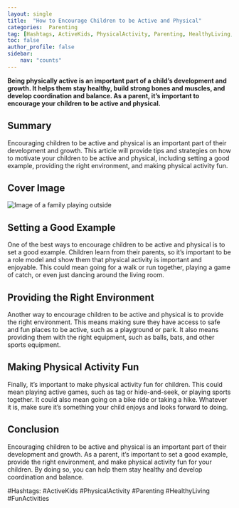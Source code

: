 ```yaml
---
layout: single
title:  "How to Encourage Children to be Active and Physical"
categories:  Parenting
tag: [Hashtags, ActiveKids, PhysicalActivity, Parenting, HealthyLiving, FunActivities, ]
toc: false
author_profile: false
sidebar:
    nav: "counts"
---
```

    
**Being physically active is an important part of a child’s development and growth. It helps them stay healthy, build strong bones and muscles, and develop coordination and balance. As a parent, it’s important to encourage your children to be active and physical.**

## Summary

Encouraging children to be active and physical is an important part of their development and growth. This article will provide tips and strategies on how to motivate your children to be active and physical, including setting a good example, providing the right environment, and making physical activity fun.

## Cover Image

![Image of a family playing outside](https://images.pexels.com/photos/1437894/pexels-photo-1437894.jpeg?auto=compress&cs=tinysrgb&dpr=2&h=750&w=1260)

## Setting a Good Example

One of the best ways to encourage children to be active and physical is to set a good example. Children learn from their parents, so it’s important to be a role model and show them that physical activity is important and enjoyable. This could mean going for a walk or run together, playing a game of catch, or even just dancing around the living room.

## Providing the Right Environment

Another way to encourage children to be active and physical is to provide the right environment. This means making sure they have access to safe and fun places to be active, such as a playground or park. It also means providing them with the right equipment, such as balls, bats, and other sports equipment.

## Making Physical Activity Fun

Finally, it’s important to make physical activity fun for children. This could mean playing active games, such as tag or hide-and-seek, or playing sports together. It could also mean going on a bike ride or taking a hike. Whatever it is, make sure it’s something your child enjoys and looks forward to doing.

## Conclusion

Encouraging children to be active and physical is an important part of their development and growth. As a parent, it’s important to set a good example, provide the right environment, and make physical activity fun for your children. By doing so, you can help them stay healthy and develop coordination and balance.

#Hashtags:
#ActiveKids #PhysicalActivity #Parenting #HealthyLiving #FunActivities
